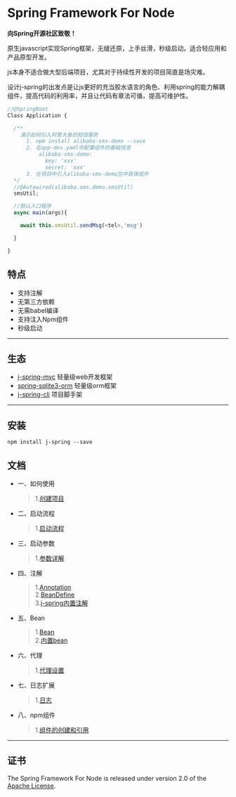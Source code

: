 #  Spring Framework For Node

**向Spring开源社区致敬！**

原生javascript实现Spring框架，无缝还原，上手丝滑，秒级启动。适合轻应用和产品原型开发。

js本身不适合做大型后端项目，尤其对于持续性开发的项目简直是场灾难。

设计j-spring的出发点是让js更好的充当胶水语言的角色、利用spring的能力解耦组件，提高代码的利用率，并且让代码有章法可循，提高可维护性。


```js
//@SpringBoot
Class Application {

  /**
    演示如何引入阿里大鱼的短信服务
      1. npm install alibaba-sms-demo --save
      2. 在app-dev.yaml中配置组件的基础信息
          alibaba-sms-demo:
            key: 'xxx'
            secret: 'xxx'
      3. 在项目中引入alibaba-sms-demo包中具体组件
  */
  //@Autowired(alibaba.sms.demo.smsUtil)
  smsUtil;

  //默认入口程序
  async main(args){

    await this.smsUtil.sendMsg(<tel>,'msg')

  }

}
```



## 特点
- 支持注解
- 无第三方依赖
- 无需babel编译
- 支持注入Npm组件
- 秒级启动

---

## 生态
- [j-spring-mvc](https://gitee.com/woaianqi/j-spring-mvc) 轻量级web开发框架
- [spring-sqlite3-orm](https://gitee.com/woaianqi/spring-sqlite3-orm) 轻量级orm框架
- [j-spring-cli](https://gitee.com/woaianqi/j-spring-cli) 项目脚手架


---

## 安装
```shell
npm install j-spring --save
```

## 文档

* 一、如何使用
  > 1.[创建项目](doc/1-1.md)

* 二、启动流程
  > 1.[启动流程](doc/2-1.md)

* 三、启动参数
  > 1.[参数详解](doc/3-1.md)  

* 四、注解
  > 1.[Annotation](doc/4-1.md)  
  > 2.[BeanDefine](doc/4-2.md)  
  > 3.[j-spring内置注解](doc/4-3.md)  

* 五、Bean
  > 1.[Bean](doc/5-1.md)   
  > 2.[内置bean](doc/5-2.md)  

* 六、代理
  > 1.[代理设置](doc/6-1.md)  

* 七、日志扩展
  > 1.[日志](doc/7-1.md)  

* 八、npm组件
  > 1.[组件的创建和引用](doc/8-1.md)
---

## 证书

The Spring Framework For Node is released under version 2.0 of the [Apache License](https://www.apache.org/licenses/LICENSE-2.0).
